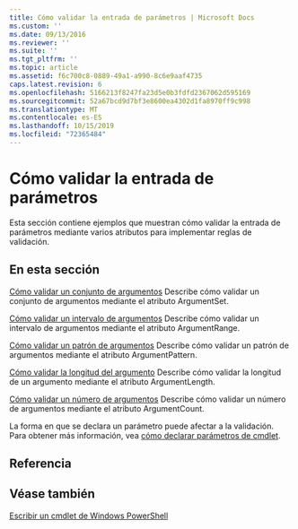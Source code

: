```yaml
---
title: Cómo validar la entrada de parámetros | Microsoft Docs
ms.custom: ''
ms.date: 09/13/2016
ms.reviewer: ''
ms.suite: ''
ms.tgt_pltfrm: ''
ms.topic: article
ms.assetid: f6c700c8-0889-49a1-a990-8c6e9aaf4735
caps.latest.revision: 6
ms.openlocfilehash: 5166213f8247fa23d5e0b3fdfd2367062d595169
ms.sourcegitcommit: 52a67bcd9d7bf3e8600ea4302d1fa8970ff9c998
ms.translationtype: MT
ms.contentlocale: es-ES
ms.lasthandoff: 10/15/2019
ms.locfileid: "72365484"
---
```

# <a name="how-to-validate-parameter-input"></a>Cómo validar la entrada de parámetros

Esta sección contiene ejemplos que muestran cómo validar la entrada de parámetros mediante varios atributos para implementar reglas de validación.

## <a name="in-this-section"></a>En esta sección

[Cómo validar un conjunto de argumentos](./how-to-validate-an-argument-set.md) Describe cómo validar un conjunto de argumentos mediante el atributo ArgumentSet.

[Cómo validar un intervalo de argumentos](./how-to-validate-an-argument-range.md) Describe cómo validar un intervalo de argumentos mediante el atributo ArgumentRange.

[Cómo validar un patrón de argumentos](./how-to-validate-an-argument-pattern.md) Describe cómo validar un patrón de argumentos mediante el atributo ArgumentPattern.

[Cómo validar la longitud del argumento](./how-to-validate-the-argument-length.md) Describe cómo validar la longitud de un argumento mediante el atributo ArgumentLength.

[Cómo validar un número de argumentos](./how-to-validate-an-argument-count.md) Describe cómo validar un número de argumentos mediante el atributo ArgumentCount.

La forma en que se declara un parámetro puede afectar a la validación. Para obtener más información, vea [cómo declarar parámetros de cmdlet](./how-to-declare-cmdlet-parameters.md).

## <a name="reference"></a>Referencia

## <a name="see-also"></a>Véase también

[Escribir un cmdlet de Windows PowerShell](./writing-a-windows-powershell-cmdlet.md)
